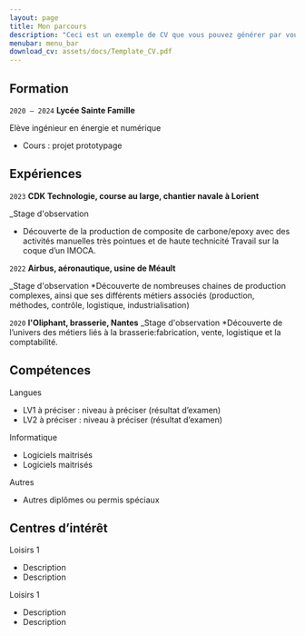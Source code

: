 ```yaml
---
layout: page
title: Mon parcours
description: "Ceci est un exemple de CV que vous pouvez générer par vous-même"
menubar: menu_bar
download_cv: assets/docs/Template_CV.pdf
---
```


## Formation 

`2020 – 2024`
**Lycée Sainte Famille**

Elève ingénieur en énergie et numérique
* Cours : projet prototypage

## Expériences

`2023` **CDK Technologie, course au large, chantier navale à Lorient**

_Stage d'observation
* Découverte de la production de composite de carbone/epoxy
  avec des activités manuelles très pointues et de haute technicité
  Travail sur la coque d’un IMOCA.
  
`2022` **Airbus, aéronautique, usine de Méault**

_Stage d'observation
*Découverte de nombreuses chaines de production complexes, ainsi que 
ses différents métiers associés (production, méthodes, contrôle,
logistique, industrialisation)

`2020` **l'Oliphant, brasserie, Nantes**
_Stage d'observation
*Découverte de l’univers des métiers liés à la brasserie:fabrication,
vente, logistique et la comptabilité.




## Compétences

Langues
* LV1 à préciser : niveau à préciser (résultat d’examen)
* LV2 à préciser : niveau à préciser (résultat d’examen)

Informatique
* Logiciels maitrisés
* Logiciels maitrisés

Autres
* Autres diplômes ou permis spéciaux

## Centres d’intérêt

Loisirs 1
* Description 
* Description 

Loisirs 1
* Description 
* Description 
